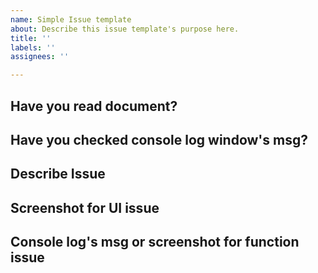 ```yaml
---
name: Simple Issue template
about: Describe this issue template's purpose here.
title: ''
labels: ''
assignees: ''

---
```


## Have you read document?

## Have you checked console log window's msg?

## Describe Issue


## Screenshot for UI issue


## Console log's msg or screenshot for function issue
